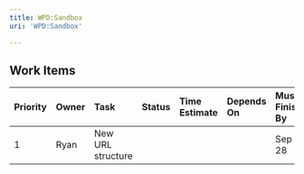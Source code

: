 ```yaml
---
title: WPD:Sandbox
uri: 'WPD:Sandbox'

---
```

## Work Items

|Priority|Owner|Task|Status|Time Estimate|Depends On|Must Finish By|Priority|Owner|Task|Status|Time Estimate|Depends On|Must Finish By|
|:-------|:----|:---|:-----|:------------|:---------|:-------------|:-------|:----|:---|:-----|:------------|:---------|:-------------|
|1|Ryan|New URL structure||||Sep 28|1|Ryan|New URL structure||||Sep 28|

